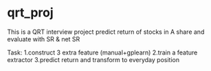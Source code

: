 # qrt_proj

This is a QRT interview project
predict return of stocks in A share and evaluate with SR & net SR

Task:
1.construct 3 extra feature (manual+gplearn)
2.train a feature extractor
3.predict return and transform to everyday position
